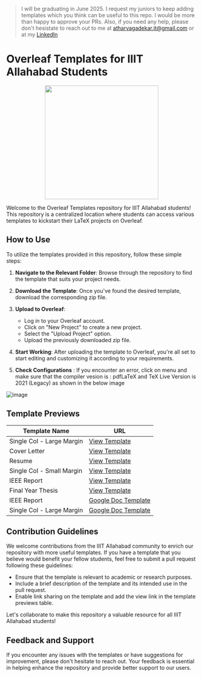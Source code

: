 > I will be graduating in June 2025. I request my juniors to keep adding templates which you think can be useful to this repo. I would be more than happy to approve your PRs. Also, if you need any help, please don't hesistate to reach out to me at atharvagadekar.it@gmail.com or at my [LinkedIn](https://www.linkedin.com/in/atharva-gadekar-0baa11228/)

# Overleaf Templates for IIIT Allahabad Students

<p align="center">
  <img width="300" height="300" src="https://github.com/atharva-gadekar/Overleaf-Templates-IIITA/assets/97454406/3ae30bdc-4081-458b-ba53-c12c041473d8">
</p>

Welcome to the Overleaf Templates repository for IIIT Allahabad students! This repository is a centralized location where students can access various templates to kickstart their LaTeX projects on Overleaf.

## How to Use

To utilize the templates provided in this repository, follow these simple steps:

1. **Navigate to the Relevant Folder**: Browse through the repository to find the template that suits your project needs.

2. **Download the Template**: Once you've found the desired template, download the corresponding zip file.

3. **Upload to Overleaf**: 

   - Log in to your Overleaf account.
   - Click on "New Project" to create a new project.
   - Select the "Upload Project" option.
   - Upload the previously downloaded zip file.

4. **Start Working**: After uploading the template to Overleaf, you're all set to start editing and customizing it according to your requirements.
5. **Check Configurations** : If you encounter an error, click on menu and make sure that the compiler vesion is : pdfLaTeX and TeX Live Version is 2021 (Legacy) as shown in the below image

![image](https://github.com/atharva-gadekar/Overleaf-Templates-IIITA/assets/97454406/a722023c-68d3-4e34-9e8e-a0d83deac6a0)


## Template Previews

| Template Name             | URL                                                |
|---------------------------|----------------------------------------------------|
| Single Col - Large Margin| [View Template](https://www.overleaf.com/read/yzxfnyzfvnbx#324be0) |
| Cover Letter              | [View Template](https://www.overleaf.com/read/prgsdpqjbbmj#fcf5d4)   |
| Resume                    | [View Template](https://www.overleaf.com/read/qyhmqmhbzgyk#f96159)   |
| Single Col - Small Margin | [View Template](https://www.overleaf.com/read/synxzwxkngmk#dba293) |
| IEEE Report               | [View Template](https://www.overleaf.com/read/cksjsmzbfjfr#5ac9f0)  |
| Final Year Thesis         | [View Template](https://www.overleaf.com/read/vyqmxtthvzss#e182ac)  |
| IEEE Report               | [Google Doc Template](https://docs.google.com/document/d/17pMQFkwxVnJm4r7eBnEDi3ltNltb5VThIeEhi2wy4a4/edit?usp=sharing)  |
| Single Col - Large Margin | [Google Doc Template](https://docs.google.com/document/d/15Y1TG9cjZfFfh6bDntuFjTjayayzq1qx8ZakpDWSSUU/edit?usp=sharing)  |




## Contribution Guidelines

We welcome contributions from the IIIT Allahabad community to enrich our repository with more useful templates. If you have a template that you believe would benefit your fellow students, feel free to submit a pull request following these guidelines:

- Ensure that the template is relevant to academic or research purposes.
- Include a brief description of the template and its intended use in the pull request.
- Enable link sharing on the template and add the view link in the template previews table.

Let's collaborate to make this repository a valuable resource for all IIIT Allahabad students!

## Feedback and Support

If you encounter any issues with the templates or have suggestions for improvement, please don't hesitate to reach out. Your feedback is essential in helping enhance the repository and provide better support to our users.
